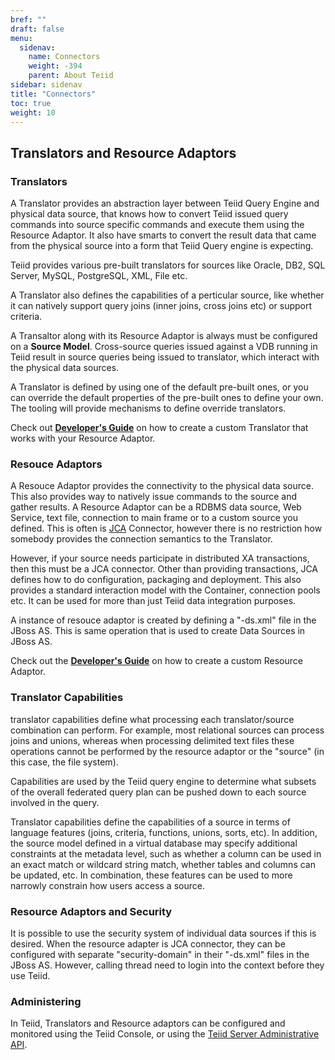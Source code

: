 ```yaml
---
bref: ""
draft: false
menu:
  sidenav:
    name: Connectors
    weight: -394
    parent: About Teiid
sidebar: sidenav
title: "Connectors"
toc: true
weight: 10
---
```


## Translators and Resource Adaptors

### Translators

A Translator provides an abstraction layer between Teiid Query Engine and physical data source, that knows how to convert Teiid issued query commands into source specific commands and execute them using the Resource Adaptor. It also have smarts to convert the result data that came from the physical source into a form that Teiid Query engine is expecting.

Teiid provides various pre-built translators for sources like Oracle, DB2, SQL Server, MySQL, PostgreSQL, XML, File etc.

A Translator also defines the capabilities of a perticular source, like whether it can natively support query joins (inner joins, cross joins etc) or support criteria.

A Transaltor along with its Resource Adaptor is always must be configured on a **Source Model**. Cross-source queries issued against a VDB running in Teiid result in source queries being issued to translator, which interact with the physical data sources.

A Translator is defined by using one of the default pre-built ones, or you can override the default properties of the pre-built ones to define your own. The tooling will provide mechanisms to define override translators.

Check out [**Developer's Guide**](https://teiid.gitbooks.io/documents/content/dev/Developers_Guide.html) on how to create a custom Translator that works with your Resource Adaptor.

### Resouce Adaptors

A Resouce Adaptor provides the connectivity to the physical data source. This also provides way to natively issue commands to the source and gather results. A Resource Adaptor can be a RDBMS data source, Web Service, text file, connection to main frame or to a custom source you defined. This is often is [JCA](http://java.sun.com/j2ee/connector/)&nbsp;Connector, however there is no restriction how somebody provides the connection semantics to the Translator.

However, if your source needs participate in distributed XA transactions, then this must be a JCA connector. Other than providing transactions, JCA defines how to do configuration, packaging and deployment. This also provides a standard interaction model with the Container, connection pools etc.  It can be used for more than just Teiid data integration purposes.

A instance of resouce adaptor is created by defining a "-ds.xml" file in the JBoss AS. This is same operation that is used to create Data Sources in JBoss AS.

Check out the [**Developer's Guide**](https://teiid.gitbooks.io/documents/content/dev/Developers_Guide.html)  on how to create a custom Resource Adaptor.

### Translator Capabilities

translator capabilities define what processing each translator/source combination can perform. For example, most relational sources can process joins and unions, whereas when processing delimited text files these operations cannot be performed by the resource adaptor or the "source" (in this case, the file system).

Capabilities are used by the Teiid query engine to determine what subsets of the overall federated query plan can be pushed down to each source involved in the query.

Translator capabilities define the capabilities of a source in terms of language features (joins, criteria, functions, unions, sorts, etc). In addition, the source model defined in a virtual database may specify additional constraints at the metadata level, such as whether a column can be used in an exact match or wildcard string match, whether tables and columns can be updated, etc. In combination, these features can be used to more narrowly constrain how users access a source.

### Resource Adaptors and Security


It is possible to use the security system of individual data sources if this is desired. When the resource adapter is JCA connector, they can be configured with separate "security-domain" in their "-ds.xml" files in the JBoss AS. However, calling thread need to login into the context before they use Teiid.

### Administering


In <span class="product">Teiid</span>, Translators and Resource adaptors can be configured and monitored using the Teiid Console, or using the [Teiid Server Administrative API](../../teiid_wildfly/docs/index.html).

<p></p>